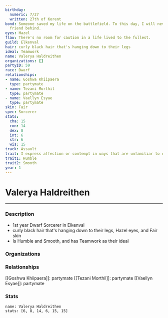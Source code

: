 ```yaml
---
birthday:
  numeric: 7/27
  written: 27th of Korent
bond: Someone saved my life on the battlefield. To this day, I will never leave a
  friend behind.
eyes: Hazel
flaw: There's no room for caution in a life lived to the fullest.
guild: Elkenval
hair: curly black hair that's hanging down to their legs
ideal: Teamwork
name: Valerya Haldreithen
organizations: []
partyID: 59
race: Dwarf
relationships:
- name: Goshwa Khiipaera
  type: partymate
- name: Tezani Morthil
  type: partymate
- name: Vaellyn Esyae
  type: partymate
skin: Fair
spec: Sorcerer
stats:
  cha: 15
  con: 14
  dex: 8
  int: 6
  str: 6
  wis: 15
track: Assault
trait: I express affection or contempt in ways that are unfamiliar to others.
trait1: Humble
trait2: Smooth
year: 1
---
```

# Valerya Haldreithen
---
### Description
- 1st year Dwarf Sorcerer in Elkenval
- curly black hair that's hanging down to their legs, Hazel eyes, and Fair skin
- Is Humble and Smooth, and has Teamwork as their ideal

### Organizations
### Relationships
[[Goshwa Khiipaera]]: partymate
[[Tezani Morthil]]: partymate
[[Vaellyn Esyae]]: partymate
### Stats
```statblock
name: Valerya Haldreithen
stats: [6, 8, 14, 6, 15, 15]
```